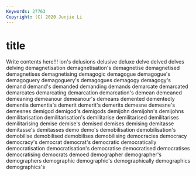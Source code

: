 ```yaml
---
Keywords: 27763
Copyright: (C) 2020 Junjie Li
---
```


# title

Write contents here!!!
ion's 
delusions 
delusive 
deluxe 
delve 
delved 
delves 
delving 
demagnetisation 
demagnetisation's
demagnetise 
demagnetised 
demagnetises 
demagnetising 
demagogic 
demagogue 
demagogue's 
demagoguery 
demagoguery's 
demagogues
demagogy 
demagogy's 
demand 
demand's 
demanded 
demanding 
demands 
demarcate 
demarcated 
demarcates
demarcating 
demarcation 
demarcation's 
demean 
demeaned 
demeaning 
demeanour 
demeanour's 
demeans 
demented
dementedly 
dementia 
dementia's 
demerit 
demerit's 
demerits 
demesne 
demesne's 
demesnes 
demigod
demigod's 
demigods 
demijohn 
demijohn's 
demijohns 
demilitarisation 
demilitarisation's 
demilitarise 
demilitarised 
demilitarises
demilitarising 
demise 
demise's 
demised 
demises 
demising 
demitasse 
demitasse's 
demitasses 
demo
demo's 
demobilisation 
demobilisation's 
demobilise 
demobilised 
demobilises 
demobilising 
democracies 
democracy 
democracy's
democrat 
democrat's 
democratic 
democratically 
democratisation 
democratisation's 
democratise 
democratised 
democratises 
democratising
democrats 
demoed 
demographer 
demographer's 
demographers 
demographic 
demographic's 
demographically 
demographics 
demographics's
